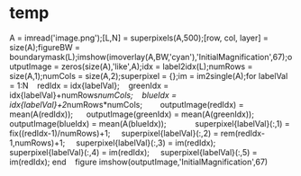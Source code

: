 # temp
A = imread('image.png');[L,N] = superpixels(A,500);[row, col, layer] = size(A);figureBW = boundarymask(L);imshow(imoverlay(A,BW,'cyan'),'InitialMagnification',67);outputImage = zeros(size(A),'like',A);idx = label2idx(L);numRows = size(A,1);numCols = size(A,2);superpixel = {};im = im2single(A);for labelVal = 1:N    redIdx = idx{labelVal};    greenIdx = idx{labelVal}+numRows*numCols;    blueIdx = idx{labelVal}+2*numRows*numCols;        outputImage(redIdx) = mean(A(redIdx));      outputImage(greenIdx) = mean(A(greenIdx));      outputImage(blueIdx) = mean(A(blueIdx));             superpixel{labelVal}(:,1) = fix((redIdx-1)/numRows)+1;     superpixel{labelVal}(:,2) = rem(redIdx-1,numRows)+1;     superpixel{labelVal}(:,3) = im(redIdx);     superpixel{labelVal}(:,4) = im(redIdx);     superpixel{labelVal}(:,5) = im(redIdx); end    figure imshow(outputImage,'InitialMagnification',67)
